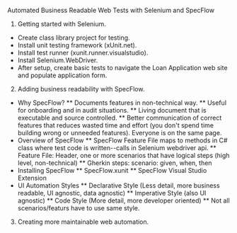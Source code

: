 Automated Business Readable Web Tests with Selenium and SpecFlow

1. Getting started with Selenium.

* Create class library project for testing.
* Install unit testing framework (xUnit.net).
* Install test runner (xunit.runner.visualstudio).
* Install Selenium.WebDriver.
* After setup, create basic tests to navigate the Loan Application
web site and populate application form. 

2. Adding business readability with SpecFlow.
* Why SpecFlow?
** Documents features in non-technical way.
** Useful for onboarding and in audit situations.
** Living document that is executable and source controlled.
** Better communication of correct features that reduces wasted time and effort (you don't spend time building wrong or unneeded features). Everyone is on the same page.
* Overview of SpecFlow
** SpecFlow Feature File maps to methods in C# class where test code is written--calls in Selenium webdriver api. 
** Feature File: Header, one or more scenarios that have logical steps (high level, non-technical)
** Gherkin steps: scenario: given, when, then
* Installing SpecFlow
** SpecFlow.xunit
** SpecFlow Visual Studio Extension
* UI Automation Styles
** Declarative Style (Less detail, more business readable, UI agnostic, data agnostic)
** Imperative Style (also UI agnostic)
** Code Style (More detail, more developer oriented)
** Not all scenarios/featurs have to use same style.




3. Creating more maintainable web automation.